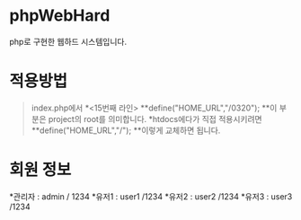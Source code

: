 # phpWebHard
php로 구현한 웹하드 시스템입니다.

# 적용방법
>index.php에서
*<15번째 라인>
**define("HOME_URL","/0320");
**이 부분은 project의 root를 의미합니다.
*htdocs에다가 직접 적용시키려면 
**define("HOME_URL","/");
**이렇게 교체하면 됩니다.


# 회원 정보

*관리자 : admin / 1234
*유저1 : user1 /1234
*유저2 : user2 /1234
*유저3 : user3 /1234

